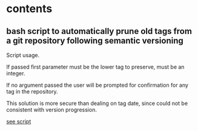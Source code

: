# contents

## bash script to automatically prune old tags from a git repository following semantic versioning

Script usage.

If passed first parameter must be the lower tag to preserve, must be an integer.

If no argument passed the user will be prompted for confirmation for any tag in the repository.

This solution is more secure than dealing on tag date, since could not be consistent with version progression.

[see script](prune_git_tags.sh)

